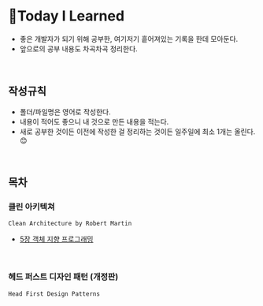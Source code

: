 # :jack_o_lantern:Today I Learned
- 좋은 개발자가 되기 위해 공부한, 여기저기 흩어져있는 기록을 한데 모아둔다. 
- 앞으로의 공부 내용도 차곡차곡 정리한다.


<br/>

## 작성규칙  

- 폴더/파일명은 영어로 작성한다.
- 내용이 적어도 좋으니 내 것으로 만든 내용을 적는다.
- 새로 공부한 것이든 이전에 작성한 걸 정리하는 것이든 일주일에 최소 1개는 올린다.:blush:

<br/>

## 목차

### 클린 아키텍쳐
`Clean Architecture by Robert Martin`
- [5장 객체 지향 프로그래밍](https://github.com/BitnuriJung/TIL/blob/8e436f5c97f18b1890afa97218197b4f535907ce/Clean%20Architecture/05.%20OOP.md)

<br/>

### 헤드 퍼스트 디자인 패턴 (개정판) 
`Head First Design Patterns`
